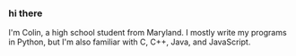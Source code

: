 ### hi there

I'm Colin, a high school student from Maryland. I mostly write my programs in Python, but I'm also familiar with C, C++, Java, and JavaScript.
